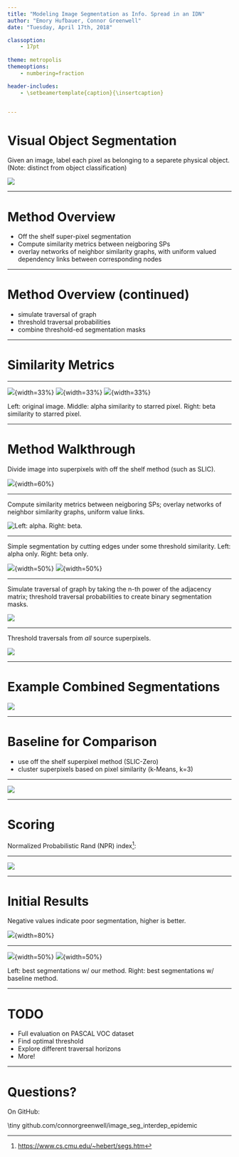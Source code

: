 ```yaml
---
title: "Modeling Image Segmentation as Info. Spread in an IDN"
author: "Emory Hufbauer, Connor Greenwell"
date: "Tuesday, April 17th, 2018"

classoption:
    - 17pt
    
theme: metropolis
themeoptions:
    - numbering=fraction

header-includes:
    - \setbeamertemplate{caption}{\insertcaption} 


---
```


# Visual Object Segmentation 

Given an image, label each pixel as belonging to a separete physical object.
(Note: distinct from object classification)

![](res/seg_ex.png)

---

# Method Overview

- Off the shelf super-pixel segmentation
- Compute similarity metrics between neigboring SPs
- overlay networks of neighbor similarity graphs, with uniform valued dependency
  links between corresponding nodes

---

# Method Overview (continued)

- simulate traversal of graph
- threshold traversal probabilities
- combine threshold-ed segmentation masks

---

# Similarity Metrics

---

![](res/input.png){width=33%}
![](res/alpha.png){width=33%}
![](res/beta.png){width=33%}

Left: original image. Middle: alpha similarity to starred pixel. Right: beta
similarity to starred pixel.

---

# Method Walkthrough

Divide image into superpixels with off the shelf method (such as SLIC).

![](res/superpixels.png){width=60%}

---

Compute similarity metrics between neigboring SPs;
overlay networks of neighbor similarity graphs, uniform value links.

![Left: alpha. Right: beta.](res/ab_graphs.png)

---

Simple segmentation by cutting edges under some threshold similarity. Left:
alpha only. Right: beta only.

![](res/only_alpha.png){width=50%}
![](res/only_beta.png){width=50%}

---

Simulate traversal of graph by taking the n-th power of the adjacency matrix;
threshold traversal probabilities to create binary segmentation masks.

![](res/single_source.png)

---

Threshold traversals from *all* source superpixels.

![](res/many_sources.png)

---

# Example Combined Segmentations

![](res/example_out.png)

---

# Baseline for Comparison

- use off the shelf superpixel method (SLIC-Zero)
- cluster superpixels based on pixel similarity (k-Means, k=3)

---

![](res/searched.png)

---

# Scoring

Normalized Probabilistic Rand (NPR) index[^npri]:

[^npri]: https://www.cs.cmu.edu/~hebert/segs.htm

---

![](res/ars_demo.png)

---

# Initial Results

Negative values indicate poor segmentation, higher is better.

![](res/bars.png){width=80%}

---

![](res/ours_best.png){width=50%}
![](res/base_best.png){width=50%}

Left: best segmentations w/ our method.
Right: best segmentations w/ baseline method.

---

# TODO

- Full evaluation on PASCAL VOC dataset
- Find optimal threshold
- Explore different traversal horizons
- More!

---

# Questions?

On GitHub: 

\tiny
github.com/connorgreenwell/image_seg_interdep_epidemic
